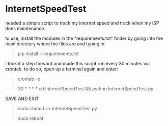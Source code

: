 # InternetSpeedTest
needed a simple script to track my internet speed and
track when my ISP does maintenance.

to use, install the modules in the "requirements.txt" 
folder by going into the main directory where the 
files are and typing in:
  >pip install -r requirements.txt

i took it a step forward and made this script run every
30 minutes via crontab.
to do so, open up a terminal again and enter:

  >crontab -e
  >
  >30 * * * * cd InternetSpeedTest && python InternetSpeedTest.py

SAVE AND EXIT

  >sudo chmod +x InternetSpeedTest.py
  >
  >sudo reboot
